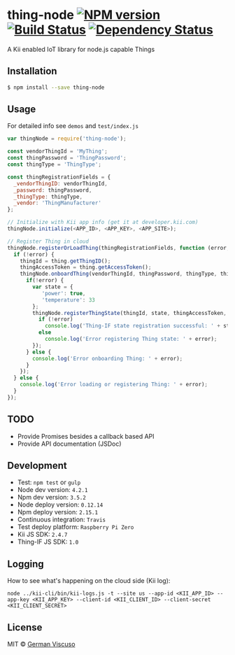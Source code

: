 # thing-node [![NPM version][npm-image]][npm-url] [![Build Status][travis-image]][travis-url] [![Dependency Status][daviddm-image]][daviddm-url]
A Kii enabled IoT library for node.js capable Things

## Installation

```sh
$ npm install --save thing-node
```

## Usage
For detailed info see ```demos``` and ```test/index.js```
```js
var thingNode = require('thing-node');

const vendorThingId = 'MyThing';
const thingPassword = 'ThingPassword';
const thingType = 'ThingType';

const thingRegistrationFields = {
  _vendorThingID: vendorThingId,
  _password: thingPassword,
  _thingType: thingType,
  _vendor: 'ThingManufacturer'
};

// Initialize with Kii app info (get it at developer.kii.com)
thingNode.initialize(<APP_ID>, <APP_KEY>, <APP_SITE>);

// Register Thing in cloud
thingNode.registerOrLoadThing(thingRegistrationFields, function (error, thing) {
  if (!error) {
    thingId = thing.getThingID();
    thingAccessToken = thing.getAccessToken();
    thingNode.onboardThing(vendorThingId, thingPassword, thingType, thingAccessToken, function (error, onboardInfo) {
      if(!error) {
        var state = {
           'power': true,
           'temperature': 33
        };
        thingNode.registerThingState(thingId, state, thingAccessToken, function (error, stateRegInfo) {
          if (!error)
            console.log('Thing-IF state registration successful: ' + stateRegInfo);
          else
            console.log('Error registering Thing state: ' + error);
        });
      } else {
        console.log('Error onboarding Thing: ' + error);
      }
    });
  } else {
    console.log('Error loading or registering Thing: ' + error);
  }
});
```

## TODO

- Provide Promises besides a callback based API
- Provide API documentation (JSDoc)

## Development

- Test: ```npm test``` or ```gulp```
- Node dev version: ```4.2.1```
- Npm dev version:  ```3.5.2```
- Node deploy version: ```0.12.14```
- Npm deploy version: ```2.15.1```
- Continuous integration: ```Travis```
- Test deploy platform: ```Raspberry Pi Zero```
- Kii JS SDK: ```2.4.7```
- Thing-IF JS SDK: ```1.0```

## Logging

How to see what's happening on the cloud side (Kii log):
```
node ../kii-cli/bin/kii-logs.js -t --site us --app-id <KII_APP_ID> --app-key <KII_APP_KEY> --client-id <KII_CLIENT_ID> --client-secret <KII_CLIENT_SECRET>
```

## License

MIT © [German Viscuso](https://github.com/germanviscuso)

[npm-image]: https://badge.fury.io/js/thing-node.svg
[npm-url]: https://npmjs.org/package/thing-node
[travis-image]: https://travis-ci.org/germanviscuso/thing-node.svg?branch=master
[travis-url]: https://travis-ci.org/germanviscuso/thing-node
[daviddm-image]: https://david-dm.org/germanviscuso/thing-node.svg?theme=shields.io
[daviddm-url]: https://david-dm.org/germanviscuso/thing-node

